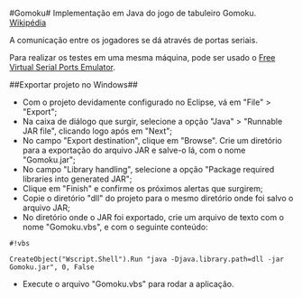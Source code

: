 #Gomoku#
Implementação em Java do jogo de tabuleiro Gomoku. [Wikipédia](http://pt.wikipedia.org/wiki/Gomoku)

A comunicação entre os jogadores se dá através de portas seriais.

Para realizar os testes em uma mesma máquina, pode ser usado o [Free Virtual Serial Ports Emulator](http://www.eterlogic.com/Products.VSPE.html).

##Exportar projeto no Windows##

* Com o projeto devidamente configurado no Eclipse, vá em "File" > "Export";
* Na caixa de diálogo que surgir, selecione a opção "Java" > "Runnable JAR file", clicando logo após em "Next";
* No campo "Export destination", clique em "Browse". Crie um diretório para a exportação do arquivo JAR e salve-o lá, com o nome "Gomoku.jar";
* No campo "Library handling", selecione a opção "Package required libraries into generated JAR";
* Clique em "Finish" e confirme os próximos alertas que surgirem;
* Copie o diretório "dll" do projeto para o mesmo diretório onde foi salvo o arquivo JAR;
* No diretório onde o JAR foi exportado, crie um arquivo de texto com o nome "Gomoku.vbs", e com o seguinte conteúdo:

```
#!vbs

CreateObject("Wscript.Shell").Run "java -Djava.library.path=dll -jar Gomoku.jar", 0, False
```

* Execute o arquivo "Gomoku.vbs" para rodar a aplicação.